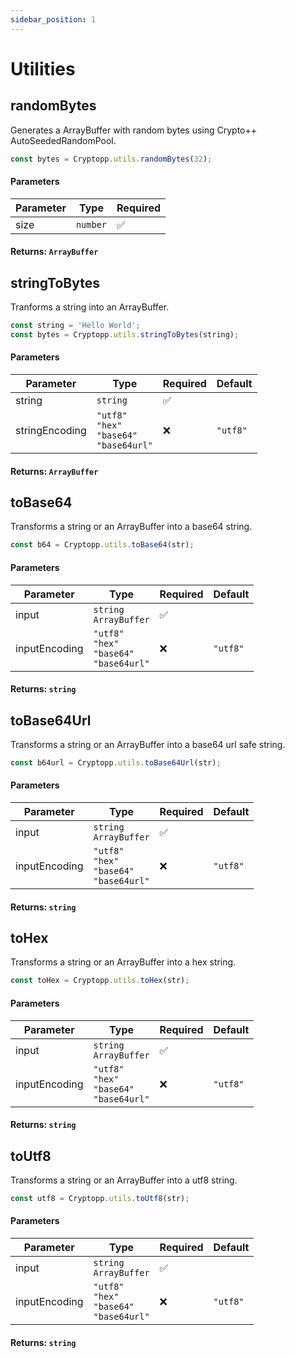 ```yaml
---
sidebar_position: 1
---
```


# Utilities

## randomBytes

Generates a ArrayBuffer with random bytes using Crypto++ AutoSeededRandomPool.

```js
const bytes = Cryptopp.utils.randomBytes(32);
```

#### Parameters

| Parameter | Type     | Required |
| --------- | -------- | -------- |
| size      | `number` | ✅       |

#### Returns: `ArrayBuffer`

## stringToBytes

Tranforms a string into an ArrayBuffer.

```js
const string = 'Hello World';
const bytes = Cryptopp.utils.stringToBytes(string);
```

#### Parameters

| Parameter      | Type                                                            | Required | Default  |
| -------------- | --------------------------------------------------------------- | -------- | -------- |
| string         | `string`                                                        | ✅       |
| stringEncoding | `"utf8"` <br/> `"hex"` <br/> `"base64"` <br/>`"base64url"`<br/> | ❌       | `"utf8"` |

#### Returns: `ArrayBuffer`

## toBase64

Transforms a string or an ArrayBuffer into a base64 string.

```js
const b64 = Cryptopp.utils.toBase64(str);
```

#### Parameters

| Parameter     | Type                                                            | Required | Default  |
| ------------- | --------------------------------------------------------------- | -------- | -------- |
| input         | `string` <br/> `ArrayBuffer`                                    | ✅       |
| inputEncoding | `"utf8"` <br/> `"hex"` <br/> `"base64"` <br/>`"base64url"`<br/> | ❌       | `"utf8"` |

#### Returns: `string`

## toBase64Url

Transforms a string or an ArrayBuffer into a base64 url safe string.

```js
const b64url = Cryptopp.utils.toBase64Url(str);
```

#### Parameters

| Parameter     | Type                                                            | Required | Default  |
| ------------- | --------------------------------------------------------------- | -------- | -------- |
| input         | `string` <br/> `ArrayBuffer`                                    | ✅       |
| inputEncoding | `"utf8"` <br/> `"hex"` <br/> `"base64"` <br/>`"base64url"`<br/> | ❌       | `"utf8"` |

#### Returns: `string`

## toHex

Transforms a string or an ArrayBuffer into a hex string.

```js
const toHex = Cryptopp.utils.toHex(str);
```

#### Parameters

| Parameter     | Type                                                            | Required | Default  |
| ------------- | --------------------------------------------------------------- | -------- | -------- |
| input         | `string` <br/> `ArrayBuffer`                                    | ✅       |
| inputEncoding | `"utf8"` <br/> `"hex"` <br/> `"base64"` <br/>`"base64url"`<br/> | ❌       | `"utf8"` |

#### Returns: `string`

## toUtf8

Transforms a string or an ArrayBuffer into a utf8 string.

```js
const utf8 = Cryptopp.utils.toUtf8(str);
```

#### Parameters

| Parameter     | Type                                                            | Required | Default  |
| ------------- | --------------------------------------------------------------- | -------- | -------- |
| input         | `string` <br/> `ArrayBuffer`                                    | ✅       |
| inputEncoding | `"utf8"` <br/> `"hex"` <br/> `"base64"` <br/>`"base64url"`<br/> | ❌       | `"utf8"` |

#### Returns: `string`
